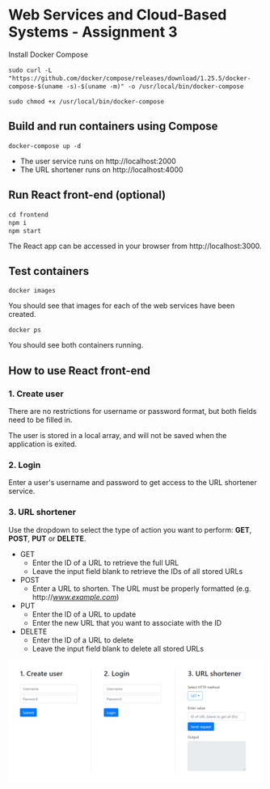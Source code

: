 # Web Services and Cloud-Based Systems - Assignment 3

Install Docker Compose
```
sudo curl -L "https://github.com/docker/compose/releases/download/1.25.5/docker-compose-$(uname -s)-$(uname -m)" -o /usr/local/bin/docker-compose
```

```
sudo chmod +x /usr/local/bin/docker-compose
```
## Build and run containers using Compose

```
docker-compose up -d
```
- The user service runs on http://localhost:2000
- The URL shortener runs on http://localhost:4000

## Run React front-end (optional)
```
cd frontend
npm i
npm start
```
The React app can be accessed in your browser from http://localhost:3000.

## Test containers
```
docker images
```
You should see that images for each of the web services have been created.
```
docker ps
```
You should see both containers running.


## How to use React front-end

### 1. Create user
There are no restrictions for username or password format, but both fields need to be filled in.  

The user is stored in a local array, and will not be saved when the application is exited.

### 2. Login
Enter a user's username and password to get access to the URL shortener service.

### 3. URL shortener
Use the dropdown to select the type of action you want to perform: **GET**, **POST**, **PUT** or **DELETE**.  

- GET
  - Enter the ID of a URL to retrieve the full URL
  - Leave the input field blank to retrieve the IDs of all stored URLs
- POST
  - Enter a URL to shorten. The URL must be properly formatted  (e.g. http://*www.example.com*)
- PUT
  - Enter the ID of a URL to update
  - Enter the new URL that you want to associate with the ID
- DELETE
  - Enter the ID of a URL to delete
  - Leave the input field blank to delete all stored URLs 

![screenshot](screenshots/screenshot1.PNG)